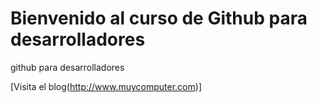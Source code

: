 # Bienvenido al curso de Github para desarrolladores
github para desarrolladores

[Visita el blog(http://www.muycomputer.com)]
